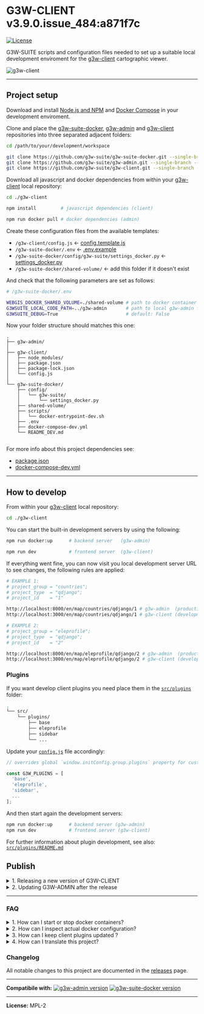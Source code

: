 # G3W-CLIENT v3.9.0.issue_484:a871f7c

[![License](https://img.shields.io/badge/license-MPL%202-blue.svg?style=flat)](LICENSE)

G3W-SUITE scripts and configuration files needed to set up a suitable local development enviroment for the [g3w-client](https://g3w-suite.readthedocs.io/en/latest/g3wsuite_client.html) cartographic viewer.

![g3w-client](https://g3w-suite.readthedocs.io/en/latest/_images/g3wclient_interface.png)

---

## Project setup

Download and install [Node.js and NPM](https://docs.npmjs.com/downloading-and-installing-node-js-and-npm) and [Docker Compose](https://docs.docker.com/compose/install/) in your development enviroment.

Clone and place the [g3w-suite-docker](https://github.com/g3w-suite/g3w-suite-docker), [g3w-admin](https://github.com/g3w-suite/g3w-admin) and [g3w-client](https://github.com/g3w-suite/g3w-client) repositories into three separated adjacent folders:

```sh
cd /path/to/your/development/workspace

git clone https://github.com/g3w-suite/g3w-suite-docker.git --single-branch --branch dev ./g3w-suite-docker
git clone https://github.com/g3w-suite/g3w-admin.git --single-branch --branch dev ./g3w-admin
git clone https://github.com/g3w-suite/g3w-client.git --single-branch --branch dev ./g3w-client
```
Download all javascript and docker dependencies from within your [g3w-client](https://github.com/g3w-suite/g3w-client) local repository:

```sh
cd ./g3w-client
```
```sh
npm install         # javascript dependencies (client)
```
```sh
npm run docker pull # docker dependencies (admin)
```

Create these configuration files from the available templates:

- `/g3w-client/config.js` ← [config.template.js](https://github.com/g3w-suite/g3w-client/blob/dev/config.template.js)
- `/g3w-suite-docker/.env` ← [.env.example](https://github.com/g3w-suite/g3w-suite-docker/blob/dev/.env.example)
- `/g3w-suite-docker/config/g3w-suite/settings_docker.py` ← [settings_docker.py](https://github.com/g3w-suite/g3w-suite-docker/blob/dev/config/g3w-suite/settings_docker.py)
- `/g3w-suite-docker/shared-volume/` ← add this folder if it doesn't exist

And check that the following parameters are set as follows:

```sh
# /g3w-suite-docker/.env

WEBGIS_DOCKER_SHARED_VOLUME=./shared-volume # path to docker container shared volume
G3WSUITE_LOCAL_CODE_PATH=../g3w-admin       # path to local g3w-admin folder
G3WSUITE_DEBUG=True                         # default: False
```

Now your folder structure should matches this one:

```
.
├── g3w-admin/
│
├── g3w-client/
│   ├── node_modules/
│   ├── package.json
│   ├── package-lock.json
│   └── config.js
│
└── g3w-suite-docker/
    ├── config/
    │   └── g3w-suite/
    │       └── settings_docker.py
    ├── shared-volume/
    ├── scripts/
    │   └── docker-entrypoint-dev.sh
    ├── .env
    ├── docker-compose-dev.yml
    └── README_DEV.md
    
```

For more info about this project dependencies see:

- [package.json](https://github.com/g3w-suite/g3w-client/blob/dev/package.json)
- [docker-compose-dev.yml](https://github.com/g3w-suite/g3w-suite-docker/blob/dev/docker-compose-dev.yml)

---

## How to develop

From within your [g3w-client](https://github.com/g3w-suite/g3w-client) local repository:

```sh
cd ./g3w-client
```

You can start the built-in development servers by using the following:

```sh
npm run docker:up      # backend server   (g3w-admin)
```

```sh
npm run dev            # frontend server  (g3w-client)
```

If everything went fine, you can now visit you local development server URL to see changes, the following rules are applied:

```sh
# EXAMPLE 1:
# project_group = "countries";
# project_type  = "qdjango";
# project_id    = "1"

http://localhost:8000/en/map/countries/qdjango/1 # g3w-admin  (production)
http://localhost:3000/en/map/countries/qdjango/1 # g3w-client (development)
```

```sh
# EXAMPLE 2:
# project_group = "eleprofile";
# project_type  = "qdjango";
# project_id    = "2"

http://localhost:8000/en/map/eleprofile/qdjango/2 # g3w-admin  (production)
http://localhost:3000/en/map/eleprofile/qdjango/2 # g3w-client (development)
```

### Plugins

If you want develop client plugins you need place them in the [`src/plugins`](https://github.com/g3w-suite/g3w-client/blob/dev/src/plugins) folder:

```sh
.
└── src/
    └── plugins/
        ├── base
        ├── eleprofile
        ├── sidebar
        └── ...
```

Update your [`config.js`](https://github.com/g3w-suite/g3w-client/blob/dev/config.template.js) file accordingly:

```js
// overrides global `window.initConfig.group.plugins` property for custom plugin development

const G3W_PLUGINS = [
  'base',
  'eleprofile',
  'sidebar',
  ...
];
```

And then start again the development servers:

```sh
npm run docker:up      # backend server (g3w-admin)
npm run dev            # frontend server (g3w-client)
```

For further information about plugin development, see also: [`src/plugins/README.md`](https://github.com/g3w-suite/g3w-client/blob/dev/src/src/plugins/README.md)

## Publish

<details>
<summary> 1. Releasing a new version of G3W-CLIENT </summary

## 

- [ ] Ensure all [milestones](https://github.com/g3w-suite/g3w-client/milestones) issues and pull requests are resolved.
- [ ] Create or checkout to a new appropriate branch: (eg. `v3.5.x` when bumping code from `3.5.0` to `3.5.1`)
- [ ] Compile local code: `npm run build`
- [ ] New tag: `git tag v3.5.1`
- [ ] Push local code to remote: `git push`
- [ ] Push local tags to remote: `git push --tags`
- [ ] Draft a new [GitHub Relase](https://github.com/g3w-suite/g3w-client/releases/new)

<details>

<summary> 1.1 <code>git tag</code> usage </summary>

**Listing local tags:**
```sh
git tag
```

**Add a new tag:**
```sh
git tag v3.5
```

**Update an existing tag:**
```sh
git tag -f v3.5
```

**Delete an  existing tag:**
```sh
git tag -d v3.5
```

**Publish a local tag:**
```sh
git push origin v3.5
```

**Publish all local tags:**
```sh
git push --tags
```

---

Fore more info:

- https://www.atlassian.com/git/tutorials/inspecting-a-repository/git-tag

</details>

</details>

<details>
<summary> 2. Updating G3W-ADMIN after the release </summary

##

- [ ] Create a new branch from client release zip archive: https://github.com/g3w-suite/g3w-client/releases
- [ ] Create a new PR with title: `⬆️ Bump g3w-client from <old_version> to <new_version>`
- [ ] Add the [`dependencies`](https://github.com/g3w-suite/g3w-admin/pulls?q=is%3Apr+is%3Aclosed+label%3Adependencies) label
- [ ] Add a link to changelog page in PR description (eg: `**g3w-client: [v3.8.10](https://github.com/g3w-suite/g3w-client/releases/tag/v3.8.10)**`)

</details>

---

### FAQ

<details>

<summary>1. How can I start or stop docker containers?</summary>

For those unfamiliar with docker development [docker-compose](https://docs.docker.com/compose/) is a tool for defining and running multi-container applications.

Below are described the most frequent commands, that are also available here in this repository as [npm scripts](https://docs.npmjs.com/cli/run-script/), you can find similar information by running `npm run` from the command line.


Define and run the services that make up the g3w-client (admin) development server:

```
docker
  docker compose --env-file ../g3w-suite-docker/.env --file ../g3w-suite-docker/docker-compose-dev.yml --project-name g3w-suite-docker --project-directory ../g3w-suite-docker
```

Create and start containers (run default admin server at [localhost:8000](http://localhost:8000)):

```
docker:up
  npm run docker up -- -d
```

Stop and remove containers, networks, images, and volumes:

```
docker:down
  npm run docker down
```

Validate and view the Compose file (load and parse [docker-compose-dev.yml](https://github.com/g3w-suite/g3w-suite-docker/blob/dev/docker-compose-dev.yml) and [.env](https://github.com/g3w-suite/g3w-suite-docker/blob/dev/.env.example) variables):

```
docker:config
  npm run docker config
```

View output from containers:

```
docker:logs
    npm run docker logs
```

For more info:

- [Overview of docker-compose CLI](https://docs.docker.com/compose/reference/)

</details>

<details>

<summary>2. How can I inspect actual docker configuration?</summary>

If you are having trouble with your current project configuration you can use the docker config command to inspect the actual values of the variables passed to your docker container:

```sh
npm run docker config
```

If your container struggles to boot properly you can also use the docker logs command related to a specific container:

```sh
npm run docker logs g3w-suite -- -f
npm run docker logs postgis -- -f
```

For more info:

- [Overview of g3w-suite dockerization](https://g3w-suite.readthedocs.io/en/latest/docker.html)

</details>

<details>

<summary>3. How can I keep client plugins updated ?</summary>

Currently built-in and custom plugins are managed with several "independent" git repositories, so there is currently no automated task to achieve this.

You can use the following commands to fetch the latest changes of built-in plugins:

```sh
cd /g3w-client/src/plugins/editing

git pull editing
```

```sh
cd /g3w-client/src/plugins/openrouteservice

git pull openrouteservice
```

```sh
cd /g3w-client/src/plugins/qplotly

git pull qplotly
```

```sh
cd /g3w-client/src/plugins/qtimeseries

git pull qtimeseries
```

If you are looking for an alternative workflow, also try to take a look at [git submodules](https://git-scm.com/book/en/v2/Git-Tools-Submodules) or [git subtrees](https://www.atlassian.com/git/tutorials/git-subtree)

</details>

<details>

<summary>4. How can I translate this project?</summary>

Depending on your current project version, you can edit one of the following files and then submit a [pull request](https://docs.github.com/en/pull-requests/collaborating-with-pull-requests/proposing-changes-to-your-work-with-pull-requests/creating-a-pull-request):

- `/g3w-client/src/locales/` (> v3.4)
- `/g3w-client/src/config/i18n/index.js` (<= v3.4)

</details>

### Changelog

All notable changes to this project are documented in the [releases](https://github.com/g3w-suite/g3w-client/releases) page.

---

**Compatibile with:**
[![g3w-admin version](https://img.shields.io/badge/g3w--admin-3.6-1EB300.svg?style=flat)](https://github.com/g3w-suite/g3w-admin/tree/v.3.6.x)
[![g3w-suite-docker version](https://img.shields.io/badge/g3w--suite--docker-3.6-1EB300.svg?style=flat)](https://github.com/g3w-suite/g3w-suite-docker/tree/v3.6.x)

---

**License:** MPL-2
